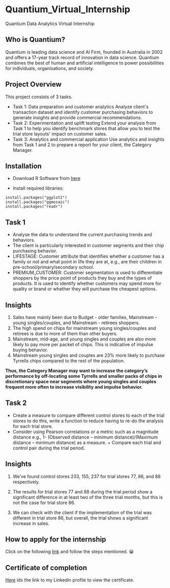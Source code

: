 # Quantium_Virtual_Internship
Quantium Data Analytics Virtual Internship

## Who is Quantium?
Quantium is leading data science and AI Firm, founded in Australia in 2002 and offers a 17-year track record of innovation in data science. Quantium combines the best of human and artificial intelligence to power possibilities for individuals, organisations, and society.

## Project Overview
This project consists of 3 tasks.
- Task 1: Data preparation and customer analytics
Analyze client's transaction dataset and identify customer purchasing behaviors to generate insights and provide commercial recommendations.
- Task 2: Experimentation and uplift testing
Extend your analysis from Task 1 to help you identify benchmark stores that allow you to test the trial store layouts' impact on customer sales.
- Task 3: Analytics and commercial application
Use analytics and insights from Task 1 and 2 to prepare a report for your client, the Category Manager.

## Installation
- Download R Software from [here](https://cran.r-project.org/)

- Install required libraries:
```
install.packages("ggplot2")
install.packages("ggmosaic")
install.packages("readr")
```

## Task 1
- Analyse the data to understand the current purchasing trends and behaviors.
- The client is particularly interested in customer segments and their chip purchasing behavior.
- LIFESTAGE: Customer attribute that identifies whether a customer has a family or not and what point in life they are at, e.g., are their children in pre-school/primary/secondary school.
- PREMIUM_CUSTOMER: Customer segmentation is used to differentiate shoppers by the price point of products they buy and the types of products. It is used to identify whether customers may spend more for quality or brand or whether they will purchase the cheapest options.

## Insights
1. Sales have mainly been due to Budget - older families, Mainstream - young singles/couples, and Mainstream - retirees shoppers.
2. The high spend on chips for mainstream young singles/couples and retirees is due to more of them than other buyers.
3. Mainstream, mid-age, and young singles and couples are also more likely to pay more per packet of chips. This is indicative of impulse buying behavior.
4. Mainstream young singles and couples are 23% more likely to purchase Tyrrells chips compared to the rest of the population.

**Thus, the Category Manager may want to increase the category’s performance by off-locating some Tyrrells and smaller packs of chips in discretionary space near segments where young singles and couples frequent more often to increase visibility and impulse behavior.**

## Task 2
- Create a measure to compare different control stores to each of the trial stores to do this, write a function to reduce having to re-do the analysis for each trial store. 
- Consider using Pearson correlations or a metric such as a magnitude distance e.g., 1- (Observed distance – minimum distance)/(Maximum distance – minimum distance) as a measure. + Compare each trial and control pair during the trial period.

## Insights
1. We’ve found control stores 233, 155, 237 for trial stores 77, 86, and 88 respectively.

1. The results for trial stores 77 and 88 during the trial period show a significant difference in at least two of the three trial months, but this is not the case for trial store 86.
2. We can check with the client if the implementation of the trial was different in trial store 86, but overall, the trial shows a significant increase in sales.

## How to apply for the internship
Click on the following [link](https://www.theforage.com/virtual-internships/prototype/NkaC7knWtjSbi6aYv/Data%20Analytics%20Virtual%20Experience%20Program) and follow the steps mentioned. :grinning:

## Certificate of completion 
[Here](https://www.linkedin.com/posts/siddhesh-pote-438a9a174_quantium-virtual-internship-completion-certificate-activity-6747564109501362176-cJXc) ids the link to my Linkedin profile to view the certificate.








